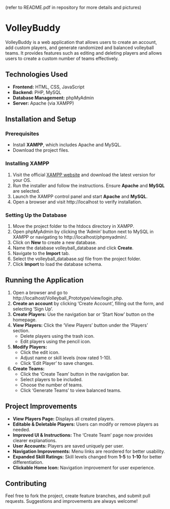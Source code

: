 (refer to README.pdf in repository for more details and pictures)
# VolleyBuddy

VolleyBuddy is a web application that allows users to create an account, add custom players, and generate randomized and balanced volleyball teams. It provides features such as editing and deleting players and allows users to create a custom number of teams effectively.

## Technologies Used
- **Frontend:** HTML, CSS, JavaScript
- **Backend:** PHP, MySQL
- **Database Management:** phpMyAdmin
- **Server:** Apache (via XAMPP)

## Installation and Setup

### Prerequisites
- Install **XAMPP**, which includes Apache and MySQL.
- Download the project files.

### Installing XAMPP
1. Visit the official [XAMPP website](https://www.apachefriends.org/index.html) and download the latest version for your OS.
2. Run the installer and follow the instructions. Ensure **Apache** and **MySQL** are selected.
3. Launch the XAMPP control panel and start **Apache** and **MySQL**.
4. Open a browser and visit http://localhost to verify installation.

### Setting Up the Database
1. Move the project folder to the htdocs directory in XAMPP.
2. Open phpMyAdmin by clicking the ‘Admin’ button next to MySQL in XAMPP or navigating to http://localhost/phpmyadmin/.
3. Click on **New** to create a new database.
4. Name the database volleyball_database and click **Create**.
5. Navigate to the **Import** tab.
6. Select the volleyball_database.sql file from the project folder.
7. Click **Import** to load the database schema.

## Running the Application
1. Open a browser and go to http://localhost/Volleyball_Prototype/view/login.php.
2. **Create an account** by clicking ‘Create Account’, filling out the form, and selecting ‘Sign Up’.
3. **Create Players:** Use the navigation bar or ‘Start Now’ button on the homepage.
4. **View Players:** Click the ‘View Players’ button under the ‘Players’ section.
   - Delete players using the trash icon.
   - Edit players using the pencil icon.
5. **Modify Players:**
   - Click the edit icon.
   - Adjust name or skill levels (now rated 1-10).
   - Click ‘Edit Player’ to save changes.
6. **Create Teams:**
   - Click the ‘Create Team’ button in the navigation bar.
   - Select players to be included.
   - Choose the number of teams.
   - Click ‘Generate Teams’ to view balanced teams.

## Project Improvements
- **View Players Page:** Displays all created players.
- **Editable & Deletable Players:** Users can modify or remove players as needed.
- **Improved UI & Instructions:** The ‘Create Team’ page now provides clearer explanations.
- **User Accounts:** Players are saved uniquely per user.
- **Navigation Improvements:** Menu links are reordered for better usability.
- **Expanded Skill Ratings:** Skill levels changed from **1-5** to **1-10** for better differentiation.
- **Clickable Home Icon:** Navigation improvement for user experience.

## Contributing
Feel free to fork the project, create feature branches, and submit pull requests. Suggestions and improvements are always welcome!
